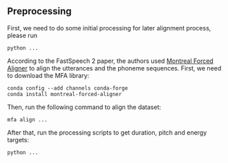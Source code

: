 ## Preprocessing

First, we need to do some initial processing for later alignment process, please run
```
python ...
```
 
According to the FastSpeech 2 paper, the authors used [Montreal Forced Aligner](https://montreal-forced-aligner.readthedocs.io/en/latest/) to align the utterances and the phoneme sequences. First, we need to download the MFA library:
```
conda config --add channels conda-forge
conda install montreal-forced-aligner
```
Then, run the following command to align the dataset:
```
mfa align ... 
```
After that, run the processing scripts to get duration, pitch and energy targets:
```
python ...
```
